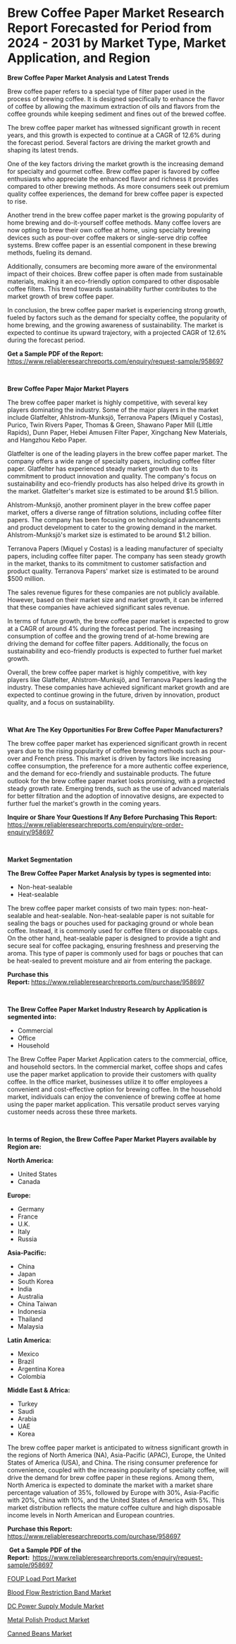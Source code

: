 <p><h1>Brew Coffee Paper Market Research Report Forecasted for Period from 2024 -  2031 by Market Type, Market Application, and Region</h1></p><p><strong>Brew Coffee Paper Market Analysis and Latest Trends</strong></p>
<p><p>Brew coffee paper refers to a special type of filter paper used in the process of brewing coffee. It is designed specifically to enhance the flavor of coffee by allowing the maximum extraction of oils and flavors from the coffee grounds while keeping sediment and fines out of the brewed coffee.</p><p>The brew coffee paper market has witnessed significant growth in recent years, and this growth is expected to continue at a CAGR of 12.6% during the forecast period. Several factors are driving the market growth and shaping its latest trends.</p><p>One of the key factors driving the market growth is the increasing demand for specialty and gourmet coffee. Brew coffee paper is favored by coffee enthusiasts who appreciate the enhanced flavor and richness it provides compared to other brewing methods. As more consumers seek out premium quality coffee experiences, the demand for brew coffee paper is expected to rise.</p><p>Another trend in the brew coffee paper market is the growing popularity of home brewing and do-it-yourself coffee methods. Many coffee lovers are now opting to brew their own coffee at home, using specialty brewing devices such as pour-over coffee makers or single-serve drip coffee systems. Brew coffee paper is an essential component in these brewing methods, fueling its demand.</p><p>Additionally, consumers are becoming more aware of the environmental impact of their choices. Brew coffee paper is often made from sustainable materials, making it an eco-friendly option compared to other disposable coffee filters. This trend towards sustainability further contributes to the market growth of brew coffee paper.</p><p>In conclusion, the brew coffee paper market is experiencing strong growth, fueled by factors such as the demand for specialty coffee, the popularity of home brewing, and the growing awareness of sustainability. The market is expected to continue its upward trajectory, with a projected CAGR of 12.6% during the forecast period.</p></p>
<p><strong>Get a Sample PDF of the Report:&nbsp;</strong> <a href="https://www.reliableresearchreports.com/enquiry/request-sample/958697">https://www.reliableresearchreports.com/enquiry/request-sample/958697</a></p>
<p>&nbsp;</p>
<p><strong>Brew Coffee Paper Major Market Players</strong></p>
<p><p>The brew coffee paper market is highly competitive, with several key players dominating the industry. Some of the major players in the market include Glatfelter, Ahlstrom-Munksjö, Terranova Papers (Miquel y Costas), Purico, Twin Rivers Paper, Thomas & Green, Shawano Paper Mill (Little Rapids), Dunn Paper, Hebei Amusen Filter Paper, Xingchang New Materials, and Hangzhou Kebo Paper.</p><p>Glatfelter is one of the leading players in the brew coffee paper market. The company offers a wide range of specialty papers, including coffee filter paper. Glatfelter has experienced steady market growth due to its commitment to product innovation and quality. The company's focus on sustainability and eco-friendly products has also helped drive its growth in the market. Glatfelter's market size is estimated to be around $1.5 billion.</p><p>Ahlstrom-Munksjö, another prominent player in the brew coffee paper market, offers a diverse range of filtration solutions, including coffee filter papers. The company has been focusing on technological advancements and product development to cater to the growing demand in the market. Ahlstrom-Munksjö's market size is estimated to be around $1.2 billion.</p><p>Terranova Papers (Miquel y Costas) is a leading manufacturer of specialty papers, including coffee filter paper. The company has seen steady growth in the market, thanks to its commitment to customer satisfaction and product quality. Terranova Papers' market size is estimated to be around $500 million.</p><p>The sales revenue figures for these companies are not publicly available. However, based on their market size and market growth, it can be inferred that these companies have achieved significant sales revenue.</p><p>In terms of future growth, the brew coffee paper market is expected to grow at a CAGR of around 4% during the forecast period. The increasing consumption of coffee and the growing trend of at-home brewing are driving the demand for coffee filter papers. Additionally, the focus on sustainability and eco-friendly products is expected to further fuel market growth.</p><p>Overall, the brew coffee paper market is highly competitive, with key players like Glatfelter, Ahlstrom-Munksjö, and Terranova Papers leading the industry. These companies have achieved significant market growth and are expected to continue growing in the future, driven by innovation, product quality, and a focus on sustainability.</p></p>
<p>&nbsp;</p>
<p><strong>What Are The Key Opportunities For Brew Coffee Paper Manufacturers?</strong></p>
<p><p>The brew coffee paper market has experienced significant growth in recent years due to the rising popularity of coffee brewing methods such as pour-over and French press. This market is driven by factors like increasing coffee consumption, the preference for a more authentic coffee experience, and the demand for eco-friendly and sustainable products. The future outlook for the brew coffee paper market looks promising, with a projected steady growth rate. Emerging trends, such as the use of advanced materials for better filtration and the adoption of innovative designs, are expected to further fuel the market's growth in the coming years.</p></p>
<p><strong>Inquire or Share Your Questions If Any Before Purchasing This Report:</strong> <a href="https://www.reliableresearchreports.com/enquiry/pre-order-enquiry/958697">https://www.reliableresearchreports.com/enquiry/pre-order-enquiry/958697</a></p>
<p>&nbsp;</p>
<p><strong>Market Segmentation</strong></p>
<p><strong>The Brew Coffee Paper Market Analysis by types is segmented into:</strong></p>
<p><ul><li>Non-heat-sealable</li><li>Heat-sealable</li></ul></p>
<p><p>The brew coffee paper market consists of two main types: non-heat-sealable and heat-sealable. Non-heat-sealable paper is not suitable for sealing the bags or pouches used for packaging ground or whole bean coffee. Instead, it is commonly used for coffee filters or disposable cups. On the other hand, heat-sealable paper is designed to provide a tight and secure seal for coffee packaging, ensuring freshness and preserving the aroma. This type of paper is commonly used for bags or pouches that can be heat-sealed to prevent moisture and air from entering the package.</p></p>
<p><strong>Purchase this Report:&nbsp;</strong><a href="https://www.reliableresearchreports.com/purchase/958697">https://www.reliableresearchreports.com/purchase/958697</a></p>
<p>&nbsp;</p>
<p><strong>The Brew Coffee Paper Market Industry Research by Application is segmented into:</strong></p>
<p><ul><li>Commercial</li><li>Office</li><li>Household</li></ul></p>
<p><p>The Brew Coffee Paper Market Application caters to the commercial, office, and household sectors. In the commercial market, coffee shops and cafes use the paper market application to provide their customers with quality coffee. In the office market, businesses utilize it to offer employees a convenient and cost-effective option for brewing coffee. In the household market, individuals can enjoy the convenience of brewing coffee at home using the paper market application. This versatile product serves varying customer needs across these three markets.</p></p>
<p>&nbsp;</p>
<p><strong>In terms of Region, the Brew Coffee Paper Market Players available by Region are:</strong></p>
<p>
    <p> <strong> North America: </strong>
        <ul>
            <li>United States</li>
            <li>Canada</li>
        </ul>
        </p> 
    <p> <strong> Europe: </strong>
        <ul>
            <li>Germany</li>
            <li>France</li>
            <li>U.K.</li>
            <li>Italy</li>
            <li>Russia</li>
        </ul>
        </p> 
    <p> <strong> Asia-Pacific: </strong>
        <ul>
            <li>China</li>
            <li>Japan</li>
            <li>South Korea</li>
            <li>India</li>
            <li>Australia</li>
            <li>China Taiwan</li>
            <li>Indonesia</li>
            <li>Thailand</li>
            <li>Malaysia</li>
        </ul>
        </p> 
    <p> <strong> Latin America: </strong>
        <ul>
            <li>Mexico</li>
            <li>Brazil</li>
            <li>Argentina Korea</li>
            <li>Colombia</li>
        </ul>
        </p> 
    <p> <strong> Middle East & Africa: </strong>
        <ul>
            <li>Turkey</li>
            <li>Saudi</li>
            <li>Arabia</li>
            <li>UAE</li>
            <li>Korea</li>
        </ul>
    </p>
    </p>
<p><p>The brew coffee paper market is anticipated to witness significant growth in the regions of North America (NA), Asia-Pacific (APAC), Europe, the United States of America (USA), and China. The rising consumer preference for convenience, coupled with the increasing popularity of specialty coffee, will drive the demand for brew coffee paper in these regions. Among them, North America is expected to dominate the market with a market share percentage valuation of 35%, followed by Europe with 30%, Asia-Pacific with 20%, China with 10%, and the United States of America with 5%. This market distribution reflects the mature coffee culture and high disposable income levels in North American and European countries.</p></p>
<p><strong>Purchase this Report: </strong><a href="https://www.reliableresearchreports.com/purchase/958697">https://www.reliableresearchreports.com/purchase/958697</a></p>
<p>&nbsp;<strong>Get a Sample PDF of the Report:&nbsp;&nbsp;</strong><a href="https://www.reliableresearchreports.com/enquiry/request-sample/958697">https://www.reliableresearchreports.com/enquiry/request-sample/958697</a></p>
<p><strong></strong></p>
<p><p><a href="https://medium.com/@alortiz4534/foup-load-port-market-outlook-industry-overview-and-forecast-2024-to-2031-b4ac64aa298d">FOUP Load Port Market</a></p><p><a href="https://medium.com/@evertkohler82/blood-flow-restriction-band-market-size-and-market-trends-complete-industry-overview-2024-to-2031-1280f2952c47">Blood Flow Restriction Band Market</a></p><p><a href="https://medium.com/@alortiz4534/dc-power-supply-module-market-exploring-market-share-market-trends-and-future-growth-4ca8a0f122d0">DC Power Supply Module Market</a></p><p><a href="https://medium.com/@evertkohler82/metal-polish-product-market-competitive-analysis-market-trends-and-forecast-to-2031-69af6441ca07">Metal Polish Product Market</a></p><p><a href="https://medium.com/@evertkohler82/canned-beans-market-analysis-and-sze-forecasted-for-period-from-2024-to-2031-e0faffdde21e">Canned Beans Market</a></p></p>